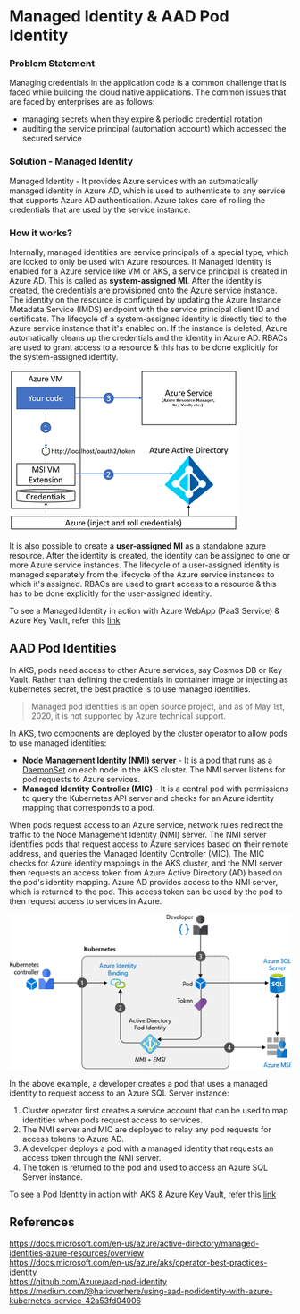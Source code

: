 # Managed Identity & AAD Pod Identity

### Problem Statement
Managing credentials in the application code is a common challenge that is faced while building the cloud native applications. The common issues that are faced by enterprises are as follows:
* managing secrets when they expire & periodic credential rotation
* auditing the service principal (automation account) which accessed the secured service

### Solution - Managed Identity
Managed Identity - It provides Azure services with an automatically managed identity in Azure AD, which is used to authenticate to any service that supports Azure AD authentication. Azure takes care of rolling the credentials that are used by the service instance.

### How it works?
Internally, managed identities are service principals of a special type, which are locked to only be used with Azure resources. If Managed Identity is enabled for a Azure service like VM or AKS, a service principal is created in Azure AD. This is called as **system-assigned MI**. After the identity is created, the credentials are provisioned onto the Azure service instance. The identity on the resource is configured by updating the Azure Instance Metadata Service (IMDS) endpoint with the service principal client ID and certificate. The lifecycle of a system-assigned identity is directly tied to the Azure service instance that it's enabled on. If the instance is deleted, Azure automatically cleans up the credentials and the identity in Azure AD. RBACs are used to grant access to a resource & this has to be done explicitly for the system-assigned identity.

![Alt text](/images/msi.jpg)

It is also possible to create a **user-assigned MI** as a standalone azure resource. After the identity is created, the identity can be assigned to one or more Azure service instances. The lifecycle of a user-assigned identity is managed separately from the lifecycle of the Azure service instances to which it's assigned. RBACs are used to grant access to a resource & this has to be done explicitly for the user-assigned identity.

To see a Managed Identity in action with Azure WebApp (PaaS Service) & Azure Key Vault, refer this [link](https://github.com/abhinabsarkar/webapp-mi-keyvault)

## AAD Pod Identities
In AKS, pods need access to other Azure services, say Cosmos DB or Key Vault. Rather than defining the credentials in container image or injecting as kubernetes secret, the best practice is to use managed identities.
> Managed pod identities is an open source project, and as of May 1st, 2020, it is not supported by Azure technical support.

In AKS, two components are deployed by the cluster operator to allow pods to use managed identities:
* **Node Management Identity (NMI) server** - It is a pod that runs as a [DaemonSet](https://github.com/abhinabsarkar/k8s-networking/blob/master/concepts/pod-readme.md#daemonset) on each node in the AKS cluster. The NMI server listens for pod requests to Azure services.
* **Managed Identity Controller (MIC)** - It is a central pod with permissions to query the Kubernetes API server and checks for an Azure identity mapping that corresponds to a pod.

When pods request access to an Azure service, network rules redirect the traffic to the Node Management Identity (NMI) server. The NMI server identifies pods that request access to Azure services based on their remote address, and queries the Managed Identity Controller (MIC). The MIC checks for Azure identity mappings in the AKS cluster, and the NMI server then requests an access token from Azure Active Directory (AD) based on the pod's identity mapping. Azure AD provides access to the NMI server, which is returned to the pod. This access token can be used by the pod to then request access to services in Azure.

![Alt text](/images/pod-identities.jpg)

In the above example, a developer creates a pod that uses a managed identity to request access to an Azure SQL Server instance:
1. Cluster operator first creates a service account that can be used to map identities when pods request access to services.
2. The NMI server and MIC are deployed to relay any pod requests for access tokens to Azure AD.
3. A developer deploys a pod with a managed identity that requests an access token through the NMI server.
4. The token is returned to the pod and used to access an Azure SQL Server instance.

To see a Pod Identity in action with AKS & Azure Key Vault, refer this [link](https://github.com/abhinabsarkar/podidentity)

## References
https://docs.microsoft.com/en-us/azure/active-directory/managed-identities-azure-resources/overview  
https://docs.microsoft.com/en-us/azure/aks/operator-best-practices-identity  
https://github.com/Azure/aad-pod-identity  
https://medium.com/@harioverhere/using-aad-podidentity-with-azure-kubernetes-service-42a53fd04006